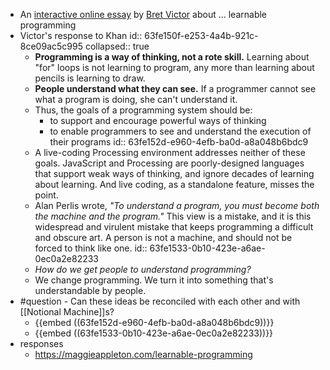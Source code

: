 - An [interactive online essay](http://worrydream.com/LearnableProgramming/) by [Bret Victor]([http://worrydream.com/LearnableProgramming/](http://worrydream.com/#!/Bio)) about ... learnable programming
- Victor's response to Khan
  id:: 63fe150f-e253-4a4b-921c-8ce09ac5c995
  collapsed:: true
	- **Programming is a way of thinking, not a rote skill.** Learning about "for" loops is not learning to program, any more than learning about pencils is learning to draw.
	- **People understand what they can see.** If a programmer cannot see what a program is doing, she can't understand it.
	- Thus, the goals of a programming system should be:
		- to support and encourage powerful ways of thinking
		- to enable programmers to see and understand the execution of their programs
		  id:: 63fe152d-e960-4efb-ba0d-a8a048b6bdc9
	- A live-coding Processing environment addresses neither of these goals. JavaScript and Processing are poorly-designed languages that support weak ways of thinking, and ignore decades of learning about learning. And live coding, as a standalone feature, misses the point.
	- Alan Perlis wrote, *"To understand a program, you must become both the machine and the program."* This view is a mistake, and it is this widespread and virulent mistake that keeps programming a difficult and obscure art. A person is not a machine, and should not be forced to think like one.
	  id:: 63fe1533-0b10-423e-a6ae-0ec0a2e82233
	- *How do we get people to understand programming?*
	- We change programming. We turn it into something that's understandable by people.
- #question - Can these ideas be reconciled with each other and with [[Notional Machine]]s?
	- {{embed ((63fe152d-e960-4efb-ba0d-a8a048b6bdc9))}}
	- {{embed ((63fe1533-0b10-423e-a6ae-0ec0a2e82233))}}
- responses
	- https://maggieappleton.com/learnable-programming